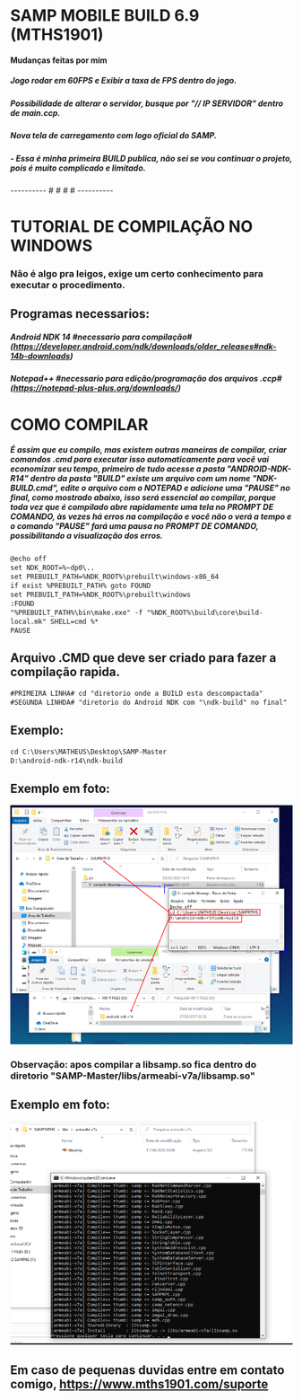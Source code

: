 # SAMP MOBILE BUILD 6.9 (MTHS1901)
#### Mudanças feitas por mim
##### Jogo rodar em 60FPS e Exibir a taxa de FPS dentro do jogo.
##### Possibilidade de alterar o servidor, busque por "// IP SERVIDOR" dentro de main.ccp.
##### Nova tela de carregamento com logo oficial do SAMP.
##### - **Essa é minha primeira BUILD publica, não sei se vou continuar o projeto, pois é muito complicado e limitado.**
---------- # # # # ----------
# TUTORIAL DE COMPILAÇÃO NO WINDOWS
### Não é algo pra leigos, exige um certo conhecimento para executar o procedimento.
## Programas necessarios:
##### Android NDK 14 #necessario para compilação# (https://developer.android.com/ndk/downloads/older_releases#ndk-14b-downloads)
##### Notepad++ #necessario para edição/programação dos arquivos .ccp# (https://notepad-plus-plus.org/downloads/)
# COMO COMPILAR
##### É assim que eu compilo, mas existem outras maneiras de compilar, criar comandos .cmd para executar isso automaticamente para você vai economizar seu tempo, primeiro de tudo acesse a pasta "ANDROID-NDK-R14" dentro da pasta "BUILD" existe um arquivo com um nome "NDK-BUILD.cmd", edite o arquivo com o NOTEPAD e adicione uma "PAUSE" no final, como mostrado abaixo, isso será essencial ao compilar, porque toda vez que é compilado abre rapidamente uma tela no PROMPT DE COMANDO, às vezes há erros na compilação e você não o verá a tempo e o comando "PAUSE" fará uma pausa no PROMPT DE COMANDO, possibilitando a visualização dos erros.
```
@echo off
set NDK_ROOT=%~dp0\..
set PREBUILT_PATH=%NDK_ROOT%\prebuilt\windows-x86_64
if exist %PREBUILT_PATH% goto FOUND
set PREBUILT_PATH=%NDK_ROOT%\prebuilt\windows
:FOUND
"%PREBUILT_PATH%\bin\make.exe" -f "%NDK_ROOT%\build\core\build-local.mk" SHELL=cmd %*
PAUSE
```
## Arquivo .CMD que deve ser criado para fazer a compilação rapida.
```
#PRIMEIRA LINHA# cd "diretorio onde a BUILD esta descompactada"
#SEGUNDA LINHDA# "diretorio do Android NDK com "\ndk-build" no final"
```
## Exemplo:
```
cd C:\Users\MATHEUS\Desktop\SAMP-Master
D:\android-ndk-r14\ndk-build
```
## Exemplo em foto:
![alt text](https://raw.githubusercontent.com/MTHS1901/SAMP-MOBILE/master/ex-compile.png)
### Observação: apos compilar a libsamp.so fica dentro do diretorio "SAMP-Master/libs/armeabi-v7a/libsamp.so"
## Exemplo em foto:
![alt text](https://raw.githubusercontent.com/MTHS1901/SAMP-MOBILE/master/ex-compile2.png)
## Em caso de pequenas duvidas entre em contato comigo, https://www.mths1901.com/suporte




